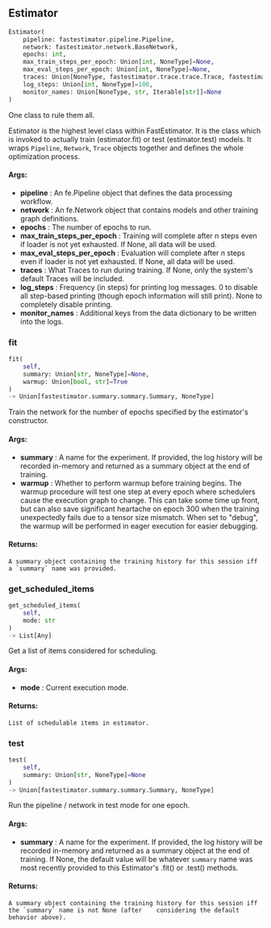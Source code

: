 ## Estimator
```python
Estimator(
	pipeline: fastestimator.pipeline.Pipeline,
	network: fastestimator.network.BaseNetwork,
	epochs: int,
	max_train_steps_per_epoch: Union[int, NoneType]=None,
	max_eval_steps_per_epoch: Union[int, NoneType]=None,
	traces: Union[NoneType, fastestimator.trace.trace.Trace, fastestimator.schedule.schedule.Scheduler[fastestimator.trace.trace.Trace], Iterable[Union[fastestimator.trace.trace.Trace, fastestimator.schedule.schedule.Scheduler[fastestimator.trace.trace.Trace]]]]=None,
	log_steps: Union[int, NoneType]=100,
	monitor_names: Union[NoneType, str, Iterable[str]]=None
)
```
One class to rule them all.

Estimator is the highest level class within FastEstimator. It is the class which is invoked to actually train
(estimator.fit) or test (estimator.test) models. It wraps `Pipeline`, `Network`, `Trace` objects together and
defines the whole optimization process.


#### Args:

* **pipeline** :  An fe.Pipeline object that defines the data processing workflow.
* **network** :  An fe.Network object that contains models and other training graph definitions.
* **epochs** :  The number of epochs to run.
* **max_train_steps_per_epoch** :  Training will complete after n steps even if loader is not yet exhausted. If None,        all data will be used.
* **max_eval_steps_per_epoch** :  Evaluation will complete after n steps even if loader is not yet exhausted. If None,        all data will be used.
* **traces** :  What Traces to run during training. If None, only the system's default Traces will be included.
* **log_steps** :  Frequency (in steps) for printing log messages. 0 to disable all step-based printing (though epoch        information will still print). None to completely disable printing.
* **monitor_names** :  Additional keys from the data dictionary to be written into the logs.

### fit
```python
fit(
	self,
	summary: Union[str, NoneType]=None,
	warmup: Union[bool, str]=True
)
-> Union[fastestimator.summary.summary.Summary, NoneType]
```
Train the network for the number of epochs specified by the estimator's constructor.


#### Args:

* **summary** :  A name for the experiment. If provided, the log history will be recorded in-memory and returned as        a summary object at the end of training.
* **warmup** :  Whether to perform warmup before training begins. The warmup procedure will test one step at every        epoch where schedulers cause the execution graph to change. This can take some time up front, but can        also save significant heartache on epoch 300 when the training unexpectedly fails due to a tensor size        mismatch. When set to "debug", the warmup will be performed in eager execution for easier debugging.

#### Returns:
    A summary object containing the training history for this session iff a `summary` name was provided.

### get_scheduled_items
```python
get_scheduled_items(
	self,
	mode: str
)
-> List[Any]
```
Get a list of items considered for scheduling.


#### Args:

* **mode** :  Current execution mode.

#### Returns:
    List of schedulable items in estimator.

### test
```python
test(
	self,
	summary: Union[str, NoneType]=None
)
-> Union[fastestimator.summary.summary.Summary, NoneType]
```
Run the pipeline / network in test mode for one epoch.


#### Args:

* **summary** :  A name for the experiment. If provided, the log history will be recorded in-memory and returned as        a summary object at the end of training. If None, the default value will be whatever `summary` name was        most recently provided to this Estimator's .fit() or .test() methods.

#### Returns:
    A summary object containing the training history for this session iff the `summary` name is not None (after    considering the default behavior above).